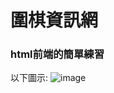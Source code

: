 # 圍棋資訊網
### html前端的簡單練習
以下圖示:
![image](https://github.com/kenny1208/Gogame-introduction-website/assets/79733494/4dc6c5f8-7d2e-4c5a-952a-6a8d8688e56e)

